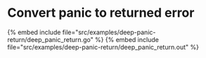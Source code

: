 # Convert panic to returned error

{% embed include file="src/examples/deep-panic-return/deep_panic_return.go" %}
{% embed include file="src/examples/deep-panic-return/deep_panic_return.out" %}


